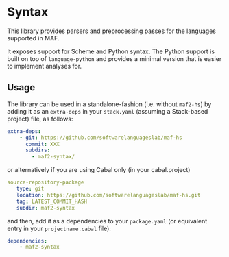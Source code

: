 # Syntax

This library provides parsers and preprocessing passes for the languages supported in MAF.

It exposes support for Scheme and Python syntax. The Python support is built on top of `language-python` and provides a minimal version that is easier to implement analyses for.

## Usage

The library can be used in a standalone-fashion (i.e. without `maf2-hs`) by adding it as an `extra-deps` in your `stack.yaml` (assuming a Stack-based project) file, as follows:

```yaml
extra-deps:
    - git: https://github.com/softwarelanguageslab/maf-hs
      commit: XXX
      subdirs:
        - maf2-syntax/
```

or alternatively if you are using Cabal only (in your cabal.project)

```yaml
source-repository-package
   type: git
   location: https://github.com/softwarelanguageslab/maf-hs.git
   tag: LATEST_COMMIT_HASH
   subdir: maf2-syntax
```

and then, add it as a dependencies to your `package.yaml` (or equivalent entry in your `projectname.cabal` file):

```yaml
dependencies:
    - maf2-syntax
```

